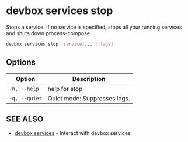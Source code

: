 # devbox services stop

Stops a service. If no service is specified, stops all your running services and shuts down process-compose.

```bash
devbox services stop [service]... [flags]
```

## Options

<!-- Markdown Table of Options -->
| Option | Description |
| --- | --- |
| `-h, --help` | help for stop |
| `-q, --quiet` | Quiet mode: Suppresses logs. |

## SEE ALSO

* [devbox services](devbox_services.md)	 - Interact with devbox services

